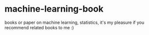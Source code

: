 # machine-learning-book
books or paper on machine learning, statistics, it's my pleasure if you recommend related books to me :)
